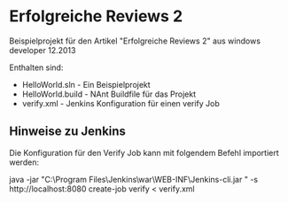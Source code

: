 Erfolgreiche Reviews 2
======================
Beispielprojekt für den Artikel "Erfolgreiche Reviews 2" aus windows developer 12.2013

Enthalten sind:

* HelloWorld.sln - Ein Beispielprojekt
* HelloWorld.build - NAnt Buildfile für das Projekt
* verify.xml - Jenkins Konfiguration für einen verify Job

Hinweise zu Jenkins
-------------------

Die Konfiguration für den Verify Job kann mit folgendem Befehl importiert werden:

java -jar "C:\Program Files\Jenkins\war\WEB-INF\Jenkins-cli.jar
" -s http://localhost:8080 create-job verify < verify.xml


